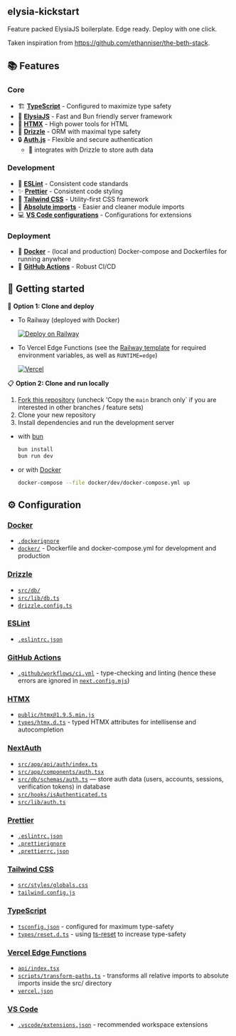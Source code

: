 ## elysia-kickstart

Feature packed ElysiaJS boilerplate. Edge ready. Deploy with one click.

Taken inspiration from https://github.com/ethanniser/the-beth-stack.

## 📚 Features

### Core

- 🏗️ [**TypeScript**](https://www.typescriptlang.org/) - Configured to maximize type safety
- 🐉 [**ElysiaJS**](https://elysiajs.com/) - Fast and Bun friendly server framework
- 📐 [**HTMX**](https://www.typescriptlang.org/) - High power tools for HTML
- 💽 [**Drizzle**](https://orm.drizzle.team/) - ORM with maximal type safety
- 🔒 [**Auth.js**](https://next-auth.js.org/) - Flexible and secure authentication
  - 🔗 integrates with Drizzle to store auth data

### Development

- 📏 [**ESLint**](https://eslint.org/) - Consistent code standards
- ✨ [**Prettier**](https://prettier.io/) - Consistent code styling
- 🎨 [**Tailwind CSS**](https://tailwindcss.com/) - Utility-first CSS framework
- 📁 [**Absolute imports**](https://nextjs.org/docs/app/building-your-application/configuring/absolute-imports-and-module-aliases) - Easier and cleaner module imports
- 💻 [**VS Code configurations**](https://code.visualstudio.com/) - Configurations for extensions

### Deployment

- 🐳 [**Docker**](https://www.docker.com/) - (local and production) Docker-compose and Dockerfiles for running anywhere
- 🔄 [**GitHub Actions**](https://github.com/features/actions) - Robust CI/CD

## 🌱 Getting started

🚀 **Option 1: Clone and deploy**

- To Railway (deployed with Docker)

  [![Deploy on Railway](https://railway.app/button.svg)](https://railway.app/template/UguE-M?referralCode=Q9UMnd)

- To Vercel Edge Functions (see the [Railway template](https://railway.app/template/UguE-M?referralCode=Q9UMnd) for required environment variables, as well as `RUNTIME=edge`)

  [![Vercel](https://vercel.com/button)](https://vercel.com/new/clone?s=https%3A%2F%2Fgithub.com%2FSyhner%2Felysia-kickstart)

📋 **Option 2: Clone and run locally**

1. [Fork this repository](https://github.com/syhner/next-kickstart/fork) (uncheck 'Copy the `main` branch only` if you are interested in other branches / feature sets)
2. Clone your new repository
3. Install dependencies and run the development server

- with [bun](https://bun.sh/docs/installation)

  ```sh
  bun install
  bun run dev
  ```

- or with [Docker](https://docs.docker.com/get-docker/)

  ```sh
  docker-compose --file docker/dev/docker-compose.yml up
  ```

## ⚙️ Configuration

### [Docker](https://www.docker.com/)

- [`.dockerignore`](.dockerignore)
- [`docker/`](docker/) - Dockerfile and docker-compose.yml for development and production

### [Drizzle](https://orm.drizzle.team/)

- [`src/db/`](src/db/)
- [`src/lib/db.ts`](src/lib/db.ts)
- [`drizzle.config.ts`](drizzle.config.ts)

### [ESLint](https://eslint.org/)

- [`.eslintrc.json`](.eslintrc.json)

### [GitHub Actions](https://github.com/features/actions)

- [`.github/workflows/ci.yml`](.github/workflows/ci.yml) - type-checking and linting (hence these errors are ignored in [`next.config.mjs`](next.config.mjs))

### [HTMX](https://htmx.org/)

- [`public/htmx@1.9.5.min.js`](public/htmx@1.9.5.min.js)
- [`types/htmx.d.ts`](types/htmx.d.ts) - typed HTMX attributes for intellisense and autocompletion

### [NextAuth](https://next-auth.js.org/)

- [`src/app/api/auth/index.ts`](src/app/api/auth/index.ts)
- [`src/app/components/auth.tsx`](src/app/components/auth.tsx)
- [`src/db/schemas/auth.ts`](src/db/schemas/auth.ts) — store auth data (users, accounts, sessions, verification tokens) in database
- [`src/hooks/isAuthenticated.ts`](src/hooks/isAuthenticated.ts)
- [`src/lib/auth.ts`](src/lib/auth.ts)

### [Prettier](https://prettier.io/)

- [`.eslintrc.json`](.eslintrc.json)
- [`.prettierignore`](.prettierignore)
- [`.prettierrc.json`](.prettierrc.json)

### [Tailwind CSS](https://tailwindcss.com/)

- [`src/styles/globals.css`](src/styles/globals.css)
- [`tailwind.config.js`](tailwind.config.js)

### [TypeScript](https://www.typescriptlang.org/)

- [`tsconfig.json`](tsconfig.json) - configured for maximum type-safety
- [`types/reset.d.ts`](types/reset.d.ts) - using [ts-reset](https://github.com/total-typescript/ts-reset) to increase type-safety

### [Vercel Edge Functions](https://vercel.com/features/edge-functions)

- [`api/index.tsx`](api/index.tsx)
- [`scripts/transform-paths.ts`](scripts/transform-paths.ts) - transforms all relative imports to absolute imports inside the src/ directory
- [`vercel.json`](vercel.json)

### [VS Code](https://code.visualstudio.com/)

- [`.vscode/extensions.json`](.vscode/extensions.json) - recommended workspace extensions
